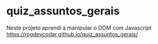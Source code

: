 # quiz_assuntos_gerais
Neste projeto aprendi a manipular o DOM com Javascript
https://rogdevcodar.github.io/quiz_assuntos_gerais/
